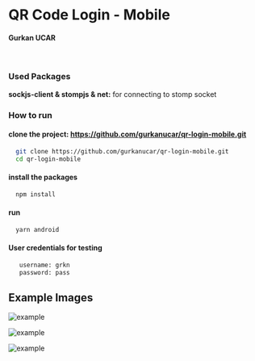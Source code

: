 # QR Code Login - Mobile

#### Gurkan UCAR

&nbsp;



### Used Packages

**sockjs-client & stompjs & net:** for connecting to stomp socket


### How to run

#### clone the project: https://github.com/gurkanucar/qr-login-mobile.git

```bash
  git clone https://github.com/gurkanucar/qr-login-mobile.git
  cd qr-login-mobile
```

 #### install the packages

```bash
  npm install
```

#### run
    
```bash
  yarn android
```

#### User credentials for testing
```bash
   username: grkn
   password: pass
```

## Example Images

![example](./images/ex1.png)

![example](./images/ex2.png)

![example](./images/ex3.png)